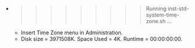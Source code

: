 * >>>>>>>>> Running inst-std-system-time-zone.sh ...
  * Insert Time Zone menu in Administration.
  * Disk size = 3971508K. Space Used = 4K. Runtime = 00:00:00:00.
